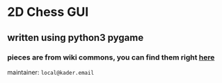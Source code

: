# 2D Chess GUI 

## written using python3 pygame

### pieces are from wiki commons, you can find them right [here](https://commons.wikimedia.org/wiki/Category:PNG_chess_pieces/Standard_transparent)

maintainer: ```local@kader.email```
